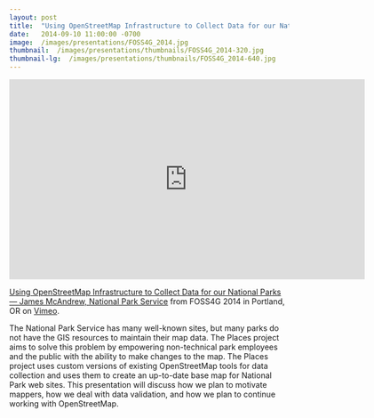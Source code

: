 ```yaml
---
layout: post
title:  "Using OpenStreetMap Infrastructure to Collect Data for our National Parks"
date:   2014-09-10 11:00:00 -0700
image:  /images/presentations/FOSS4G_2014.jpg
thumbnail:  /images/presentations/thumbnails/FOSS4G_2014-320.jpg
thumbnail-lg:  /images/presentations/thumbnails/FOSS4G_2014-640.jpg
---
```


<iframe src="https://player.vimeo.com/video/106226068" width="640" height="360" frameborder="0" webkitallowfullscreen mozallowfullscreen allowfullscreen></iframe>
<p><a href="https://vimeo.com/106226068">Using OpenStreetMap Infrastructure to Collect Data for our National Parks — James McAndrew, National Park Service</a> from FOSS4G 2014 in Portland, OR on <a href="https://vimeo.com">Vimeo</a>.</p>

The National Park Service has many well-known sites, but many parks do not have the GIS resources to maintain their map data. The Places project aims to solve this problem by empowering non-technical park employees and the public with the ability to make changes to the map. The Places project uses custom versions of existing OpenStreetMap tools for data collection and uses them to create an up-to-date base map for National Park web sites. This presentation will discuss how we plan to motivate mappers, how we deal with data validation, and how we plan to continue working with OpenStreetMap.
